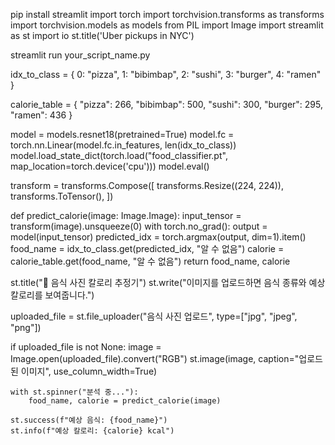 pip install streamlit
import torch
import torchvision.transforms as transforms
import torchvision.models as models
from PIL import Image
import streamlit as st
import io
st.title('Uber pickups in NYC')

streamlit run your_script_name.py

idx_to_class = {
    0: "pizza",
    1: "bibimbap",
    2: "sushi",
    3: "burger",
    4: "ramen"
}

calorie_table = {
    "pizza": 266,
    "bibimbap": 500,
    "sushi": 300,
    "burger": 295,
    "ramen": 436
}

model = models.resnet18(pretrained=True)
model.fc = torch.nn.Linear(model.fc.in_features, len(idx_to_class))
model.load_state_dict(torch.load("food_classifier.pt", map_location=torch.device('cpu')))
model.eval()

transform = transforms.Compose([
    transforms.Resize((224, 224)),
    transforms.ToTensor(),
])

def predict_calorie(image: Image.Image):
    input_tensor = transform(image).unsqueeze(0)
    with torch.no_grad():
        output = model(input_tensor)
        predicted_idx = torch.argmax(output, dim=1).item()
    food_name = idx_to_class.get(predicted_idx, "알 수 없음")
    calorie = calorie_table.get(food_name, "알 수 없음")
    return food_name, calorie

st.title("🍱 음식 사진 칼로리 추정기")
st.write("이미지를 업로드하면 음식 종류와 예상 칼로리를 보여줍니다.")

uploaded_file = st.file_uploader("음식 사진 업로드", type=["jpg", "jpeg", "png"])

if uploaded_file is not None:
    image = Image.open(uploaded_file).convert("RGB")
    st.image(image, caption="업로드된 이미지", use_column_width=True)
    
    with st.spinner("분석 중..."):
        food_name, calorie = predict_calorie(image)

    st.success(f"예상 음식: {food_name}")
    st.info(f"예상 칼로리: {calorie} kcal")
